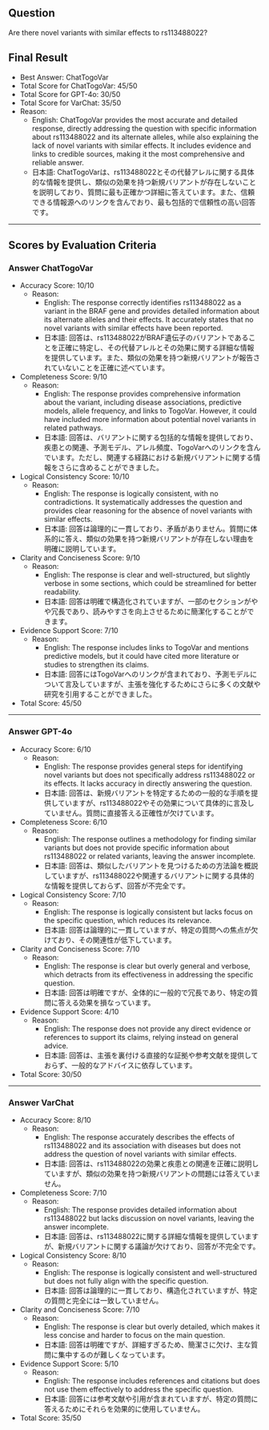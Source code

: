 ## Question

Are there novel variants with similar effects to rs113488022?

## Final Result

- Best Answer: ChatTogoVar
- Total Score for ChatTogoVar: 45/50
- Total Score for GPT-4o: 30/50
- Total Score for VarChat: 35/50
- Reason:
  - English: ChatTogoVar provides the most accurate and detailed response, directly addressing the question with specific information about rs113488022 and its alternate alleles, while also explaining the lack of novel variants with similar effects. It includes evidence and links to credible sources, making it the most comprehensive and reliable answer.
  - 日本語: ChatTogoVarは、rs113488022とその代替アレルに関する具体的な情報を提供し、類似の効果を持つ新規バリアントが存在しないことを説明しており、質問に最も正確かつ詳細に答えています。また、信頼できる情報源へのリンクを含んでおり、最も包括的で信頼性の高い回答です。

---

## Scores by Evaluation Criteria

### Answer ChatTogoVar
- Accuracy Score: 10/10
  - Reason: 
    - English: The response correctly identifies rs113488022 as a variant in the BRAF gene and provides detailed information about its alternate alleles and their effects. It accurately states that no novel variants with similar effects have been reported.
    - 日本語: 回答は、rs113488022がBRAF遺伝子のバリアントであることを正確に特定し、その代替アレルとその効果に関する詳細な情報を提供しています。また、類似の効果を持つ新規バリアントが報告されていないことを正確に述べています。
- Completeness Score: 9/10
  - Reason: 
    - English: The response provides comprehensive information about the variant, including disease associations, predictive models, allele frequency, and links to TogoVar. However, it could have included more information about potential novel variants in related pathways.
    - 日本語: 回答は、バリアントに関する包括的な情報を提供しており、疾患との関連、予測モデル、アレル頻度、TogoVarへのリンクを含んでいます。ただし、関連する経路における新規バリアントに関する情報をさらに含めることができました。
- Logical Consistency Score: 10/10
  - Reason: 
    - English: The response is logically consistent, with no contradictions. It systematically addresses the question and provides clear reasoning for the absence of novel variants with similar effects.
    - 日本語: 回答は論理的に一貫しており、矛盾がありません。質問に体系的に答え、類似の効果を持つ新規バリアントが存在しない理由を明確に説明しています。
- Clarity and Conciseness Score: 9/10
  - Reason: 
    - English: The response is clear and well-structured, but slightly verbose in some sections, which could be streamlined for better readability.
    - 日本語: 回答は明確で構造化されていますが、一部のセクションがやや冗長であり、読みやすさを向上させるために簡潔化することができます。
- Evidence Support Score: 7/10
  - Reason: 
    - English: The response includes links to TogoVar and mentions predictive models, but it could have cited more literature or studies to strengthen its claims.
    - 日本語: 回答にはTogoVarへのリンクが含まれており、予測モデルについて言及していますが、主張を強化するためにさらに多くの文献や研究を引用することができました。
- Total Score: 45/50

---

### Answer GPT-4o
- Accuracy Score: 6/10
  - Reason: 
    - English: The response provides general steps for identifying novel variants but does not specifically address rs113488022 or its effects. It lacks accuracy in directly answering the question.
    - 日本語: 回答は、新規バリアントを特定するための一般的な手順を提供していますが、rs113488022やその効果について具体的に言及していません。質問に直接答える正確性が欠けています。
- Completeness Score: 6/10
  - Reason: 
    - English: The response outlines a methodology for finding similar variants but does not provide specific information about rs113488022 or related variants, leaving the answer incomplete.
    - 日本語: 回答は、類似したバリアントを見つけるための方法論を概説していますが、rs113488022や関連するバリアントに関する具体的な情報を提供しておらず、回答が不完全です。
- Logical Consistency Score: 7/10
  - Reason: 
    - English: The response is logically consistent but lacks focus on the specific question, which reduces its relevance.
    - 日本語: 回答は論理的に一貫していますが、特定の質問への焦点が欠けており、その関連性が低下しています。
- Clarity and Conciseness Score: 7/10
  - Reason: 
    - English: The response is clear but overly general and verbose, which detracts from its effectiveness in addressing the specific question.
    - 日本語: 回答は明確ですが、全体的に一般的で冗長であり、特定の質問に答える効果を損なっています。
- Evidence Support Score: 4/10
  - Reason: 
    - English: The response does not provide any direct evidence or references to support its claims, relying instead on general advice.
    - 日本語: 回答は、主張を裏付ける直接的な証拠や参考文献を提供しておらず、一般的なアドバイスに依存しています。
- Total Score: 30/50

---

### Answer VarChat
- Accuracy Score: 8/10
  - Reason: 
    - English: The response accurately describes the effects of rs113488022 and its association with diseases but does not address the question of novel variants with similar effects.
    - 日本語: 回答は、rs113488022の効果と疾患との関連を正確に説明していますが、類似の効果を持つ新規バリアントの問題には答えていません。
- Completeness Score: 7/10
  - Reason: 
    - English: The response provides detailed information about rs113488022 but lacks discussion on novel variants, leaving the answer incomplete.
    - 日本語: 回答は、rs113488022に関する詳細な情報を提供していますが、新規バリアントに関する議論が欠けており、回答が不完全です。
- Logical Consistency Score: 8/10
  - Reason: 
    - English: The response is logically consistent and well-structured but does not fully align with the specific question.
    - 日本語: 回答は論理的に一貫しており、構造化されていますが、特定の質問と完全には一致していません。
- Clarity and Conciseness Score: 7/10
  - Reason: 
    - English: The response is clear but overly detailed, which makes it less concise and harder to focus on the main question.
    - 日本語: 回答は明確ですが、詳細すぎるため、簡潔さに欠け、主な質問に集中するのが難しくなっています。
- Evidence Support Score: 5/10
  - Reason: 
    - English: The response includes references and citations but does not use them effectively to address the specific question.
    - 日本語: 回答には参考文献や引用が含まれていますが、特定の質問に答えるためにそれらを効果的に使用していません。
- Total Score: 35/50